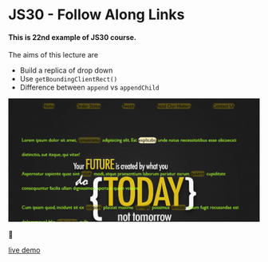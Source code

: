 # JS30 - Follow Along Links
#### This is 22nd example of JS30 course.
The aims of this lecture are 

- Build a replica of drop down 
- Use `getBoundingClientRect()`
- Difference between `append` vs `appendChild`

![](image.png)

:link:

[live demo](index.html)